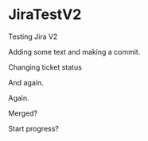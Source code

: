 # JiraTestV2
Testing Jira V2

Adding some text and making a commit.

Changing ticket status

And again.

Again.

Merged?

Start progress?
